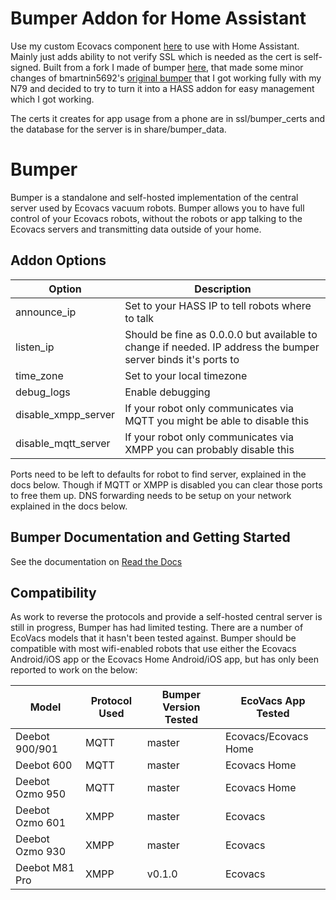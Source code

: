# Bumper Addon for Home Assistant
Use my custom Ecovacs component [here](https://github.com/bittles/ha_ecovacs_bumper) to use with Home Assistant.  Mainly just adds ability to not verify SSL which is needed as the cert is self-signed.  Built from a fork I made of bumper [here](https://github.com/bittles/bumper-fork), that made some minor changes of bmartnin5692's [original bumper](https://github.com/bmartin5692/bumper) that I got working fully with my N79 and decided to try to turn it into a HASS addon for easy management which I got working.

The certs it creates for app usage from a phone are in ssl/bumper_certs and the database for the server is in share/bumper_data.

# Bumper 
Bumper is a standalone and self-hosted implementation of the central server used by Ecovacs vacuum robots.  Bumper allows you to have full control of your Ecovacs robots, without the robots or app talking to the Ecovacs servers and transmitting data outside of your home.

## Addon Options
| Option              | Description                                                                                                    |
| ------------------- | -------------------------------------------------------------------------------------------------------------- |
| announce_ip         | Set to your HASS IP to tell robots where to talk                                                               |
| listen_ip           | Should be fine as 0.0.0.0 but available to change if needed.  IP address the bumper server binds it's ports to |
| time_zone           | Set to your local timezone                                                                                     |
| debug_logs          | Enable debugging                                                                                               |
| disable_xmpp_server | If your robot only communicates via MQTT you might be able to disable this                                     |
| disable_mqtt_server | If your robot only communicates via XMPP you can probably disable this                                         |

Ports need to be left to defaults for robot to find server, explained in the docs below.  Though if MQTT or XMPP is disabled you can clear those ports to free them up.  DNS forwarding needs to be setup on your network explained in the docs below.

## Bumper Documentation and Getting Started
See the documentation on [Read the Docs](https://bumper.readthedocs.io)

## Compatibility
As work to reverse the protocols and provide a self-hosted central server is still in progress, Bumper has had limited testing.  There are a number of EcoVacs models that it hasn't been tested against.  Bumper should be compatible with most wifi-enabled robots that use either the Ecovacs Android/iOS app or the Ecovacs Home Android/iOS app, but has only been reported to work on the below:

| Model           | Protocol Used | Bumper Version Tested | EcoVacs App Tested   |
| --------------- | ------------- | --------------------- | -------------------- |
| Deebot 900/901  | MQTT          | master                | Ecovacs/Ecovacs Home |
| Deebot 600      | MQTT          | master                | Ecovacs Home         |
| Deebot Ozmo 950 | MQTT          | master                | Ecovacs Home         |
| Deebot Ozmo 601 | XMPP          | master                | Ecovacs              |
| Deebot Ozmo 930 | XMPP          | master                | Ecovacs              |
| Deebot M81 Pro  | XMPP          | v0.1.0                | Ecovacs              |
